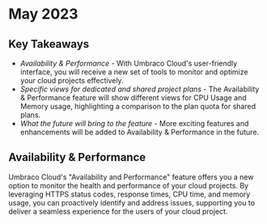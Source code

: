 # May 2023

## Key Takeaways
* *Availability & Performance* - With Umbraco Cloud's user-friendly interface, you will receive a new set of tools to monitor and optimize your cloud projects effectively.
* *Specific views for dedicated and shared project plans* - The Availability & Performance feature will show different views for CPU Usage and Memory usage, highlighting a comparison to the plan quota for shared plans.
* *What the future will bring to the feature* - More exciting features and enhancements will be added to Availability & Performance in the future.

## Availability & Performance
Umbraco Cloud's "Availability and Performance" feature offers you a new option to monitor the health and performance of your cloud projects. By leveraging HTTPS status codes, response times, CPU time, and memory usage, you can proactively identify and address issues, supporting you to deliver a seamless experience for the users of your cloud project.

